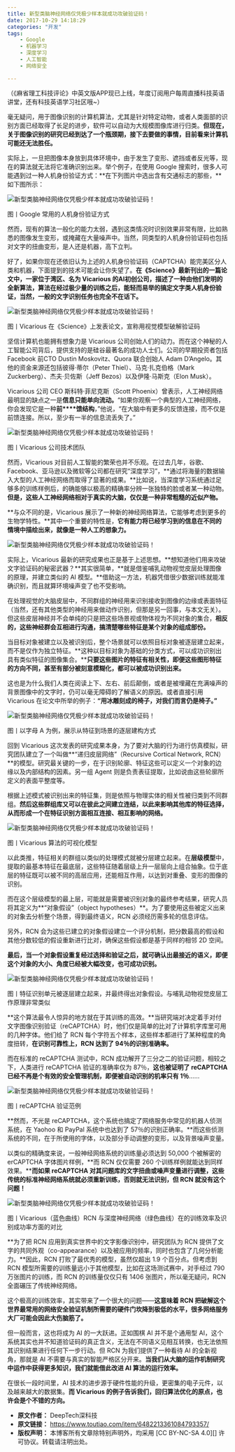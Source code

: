 ```yaml
---
title: 新型类脑神经网络仅凭极少样本就成功攻破验证码！
date: 2017-10-29 14:18:29
categories: "开发"
tags:
	- Google
	- 机器学习
	- 深度学习
	- 人工智能
	- 网络安全

---
```


（《麻省理工科技评论》中英文版APP现已上线，年度订阅用户每周直播科技英语讲堂，还有科技英语学习社区哦~）

毫无疑问，用于图像识别的计算机算法，尤其是针对特定动物，或者人类面部的识别方面已经取得了长足的进步，软件可以自动为大规模图像库进行归类。**但现在，关于图像识别的研究已经到达了一个瓶颈期，接下去要做的事情，目前看来计算机可能还无法胜任。**

实际上，一旦把图像本身放到具体环境中，由于发生了变形、遮挡或者反光等，现在的算法就无法将它准确识别出来。举个例子，在使用 Google 搜索时，很多人可能遇到过一种人机身份验证方式：**在下列图片中选出含有交通标志的那些，**如下图所示：

![新型类脑神经网络仅凭极少样本就成功攻破验证码！][UYZZ-RUVE-FQYU.jpg]

图丨Google 常用的人机身份验证方式

然而，现有的算法一般化的能力太弱，遇到这类情况时识别效果非常有限，比如熟悉的图像发生变形，或掩藏在大量噪声中。当然，同类型的人机身份验证码也包括对文字的扭曲变形，是人还是机器，高下立判。

好了，如果你现在还依旧认为上述的人机身份验证码（CAPTCHA）能完美区分人类和机器，下面提到的技术可能会让你失望了。**在《Science》最新刊出的一篇论文中，一家位于湾区、名为 Vicarious 的AI初创公司，描述了一种由他们发明的全新算法，算法在经过极少量的训练之后，能轻而易举的搞定文字类人机身份验证，当然，一般的文字识别任务也完全不在话下。**

![新型类脑神经网络仅凭极少样本就成功攻破验证码！][JUZY-J33Y-EYYE.jpg]

图丨Vicarious 在《Science》上发表论文，宣称用视觉模型破解验证码

坚信计算机也能拥有想象力是 Vicarious 公司创始人们的动力。而在这个神秘的人工智能公司背后，提供支持的是硅谷最著名的成功人士们。公司的早期投资者包括 Facebook 前CTO Dustin Moskovitz、Quora 联合创始人 Adam D’Angelo。其他的资金来源还包括彼得·蒂尔（Peter Thiel）、马克·扎克伯格（Mark Zuckerberg）、杰夫·贝佐斯（Jeff Bezos）以及伊隆·马斯克（Elon Musk）。

Vicarious 公司 CEO 斯科特·菲尼克斯（Scott Phoenix）曾表示，人工神经网络最明显的缺点之一是**信息只能单向流动。**“如果你观察一个典型的人工神经网络，你会发现它是一种**前****馈结构**，”他说，“在大脑中有更多的反馈连接，而不仅是前馈连接。所以，至少有一半的信息流丢失了。”

![新型类脑神经网络仅凭极少样本就成功攻破验证码！][BN3Y-VFMQ-IARY.jpg]

图丨Vicarious 公司技术团队

然而，Vicarious 对目前人工智能的繁荣也并不乐观。在过去几年，谷歌、Facebook、亚马逊以及微软等公司都在研究“深度学习”，**通过将海量的数据输入大型的人工神经网络而取得了显著的成果。**比如说，当深度学习系统通过足够多的训练样例后，的确能够以极高的精确率分辨一张独特的脸或者某一种动物。**但是，这些人工神经网络相对于真实的大脑，仅仅是一种非常粗糙的近似产物。**

**与众不同的是，Vicarious 展示了一种新的神经网络算法，它能够考虑到更多的生物学特性。**其中一个重要的特性是，**它有能力将已经学习到的信息在不同的情境中描绘出来，就像是一种人工的想象力。**

![新型类脑神经网络仅凭极少样本就成功攻破验证码！][EV6J-Q37N-32AY.jpg]

实际上，Vicarious 最新的研究成果也正是基于上述思想。**想知道他们用来攻破文字验证码的秘密武器？**其实很简单，**就是借鉴哺乳动物视觉皮层处理图像的原理，并建立类似的 AI 模型。**借助这一方法，机器凭借很少数据训练就能准确识别，而且就算环境噪声变了也不受影响。

在处理视觉的大脑皮层中，不同群组的神经用来识别接收到图像的边缘或表面特征（当然，还有其他类型的神经用来做动作识别，但那是另一回事，与本文无关）。但这些皮层神经并不会单纯的只是把这些场景视或物体视为不同对象的集合，**相反的，这些神经群会互相进行沟通，搞清楚哪些特征是某个对象的组成部份。**

当目标对象被建立以及被识别后，整个场景就可以依照目标对象被逐层建立起来，而不是仅作为独立特征。**这种以目标对象为基础的分类方式，可以成功识别出具有类似特征的图像集合。****只要这些图片的特征有相关性，即便这些图形特征的方向不同，甚至有部分被刻意模糊化，都可以被成功识别出来。**

这也是为什么我们人类在阅读上下、左右、前后颠倒，或者是被埋藏在充满噪声的背景图像中的文字时，仍可以毫无障碍的了解语义的原因。或者直接引用 Vicarious 在论文中所举的例子：**“用冰雕刻成的椅子，对我们而言仍是椅子。”**

![新型类脑神经网络仅凭极少样本就成功攻破验证码！][FFMI-7V7R-BRFR.jpg]

图丨以字母 A 为例，展示从特征到场景的逐层建构方式

回到 Vicarious 这次发表的研究成果本身，为了要对大脑的行为进行仿真模拟，研究团队建立了一个叫做**“递归皮层网络”（Recursive Cortical Network, RCN）**的模型。研究最关键的一步，在于识别轮廓、特征这些可以定义一个对象的边缘以及内部结构的因素。另一组 Agent 则是负责表征提取，比如说由这些轮廓所定义的表面平整度等。

根据上述模式被识别出来的特征集，则是依照与物理实体的相关性被归类到不同群组。**然后这些群组库又可以在彼此之间建立连结，以此来影响其他库的特征选择，从而形成一个在特征识别方面相互连接、相互影响的网络。**

![新型类脑神经网络仅凭极少样本就成功攻破验证码！][NJZV-UBYZ-UM6Z.jpg]

图丨Vicarious 算法的可视化模型

以此类推，特征相关的群组以类似的处理模式就被分层建立起来。在**层级模型**中，提取的最基本特征在最底层，这些特征随着层级上升一层层向上组合抽象。位于底层的特征既可以被不同的高层应用，还能相互作用，以达到对重叠、变形的图像的识别。

而在这个层级模型的最上层，可能就是需要被识别对象的最终参考结果，研究人员将其定义为**“对象假设”（object hypotheses）**。为了要使用这些被定义出来的对象去分析整个场景，得到最终语义，RCN 必须经历需多轮的信息评估。

另外，RCN 会为这些已建立的对象假设建立一个评分机制，把分数最高的假设和其他分数较低的假设重新进行比对，确保这些假设都是基于同样的相邻 2D 空间。

**最后，当一个对象假设重复经过选择和验证之后，就可确认出最接近的语义，即便这个对象的大小、角度已经被大幅改变，也可成功识别。**

![新型类脑神经网络仅凭极少样本就成功攻破验证码！][M2QR-ZEIV-IQUZ.jpg]

图丨特征识别单元被逐层建立起来，并最终得出对象假设。与哺乳动物视觉皮层工作原理非常类似

**这个算法最令人惊异的地方就在于其训练的高效。**当研究端对决定着手对付文字图像识别验证（reCAPTCHA）时，他们仅是简单的比对了计算机字库里可用的几种字体。他们给了 RCN 每个字符五个样本，这些样本都进行了某种程度的角度扭转，**在识别可靠性上，RCN 达到了 94％的识别准确率。**

而在标准的 reCAPTCHA 测试中，RCN 成功解开了三分之二的验证问题，相较之下，人类进行 reCAPTCHA 验证的准确率仅为 87％，**这也被证明了 reCAPTCHA 已经不再是个有效的安全管理机制，即便被自动识别的机率只有 1％**……

![新型类脑神经网络仅凭极少样本就成功攻破验证码！][YIVN-YJAA-2IA2.jpg]

图丨reCAPTCHA 验证范例

**然而，不光是 reCAPTCHA，这个系统也搞定了网络服务中常见的机器人侦测系统，在 Yaohoo 和 PayPal 系统中也达到了 57％的识别正确率。**而这些侦测系统的不同，在于所使用的字体，以及部分手动调整的变形，以及背景噪声变量。

以类似的精确度来说，一般神经网络系统的训练量必须达到 50,000 个被解密的 erCAPTCHA 字体图片样例，**而 RCN 仅仅需要 260 个训练样例就能达到同样效果。****而如果 reCAPTCHA 对其问题库的文字扭曲或噪声变量进行调整，这些传统的标准神经网络系统就必须重新训练，否则就无法识别，但 RCN 就没有这个问题！**

![新型类脑神经网络仅凭极少样本就成功攻破验证码！][IBJJ-YIIF-E6N3.gif]

图丨Vicarious（蓝色曲线）RCN 与深度神经网络（绿色曲线）在的训练效率及识别成功率方面的对比

**为了把 RCN 应用到真实世界中的文字影像识别中，研究团队为 RCN 提供了文字的共同外观（co-appearance）以及被应用的频率，同时也包含了几何分析能力。**因此，RCN 打败了最优秀的模型，虽然仅超出 1.9 个百分点。但考虑到 RCN 模型所需要的训练量远小于其他模型，比如在这场测试赛中，对手经过 790 万张图片的训练，而 RCN 的训练量仅仅只有 1406 张图片，所以毫无疑问，RCN 全面碾压了传统神经网络。

这个极高的训练效率，其实带来了一个很大的问题——**这意味着 RCN 把破解这个世界最常用的网络安全验证机制所需要的硬件门坎降到极低的水平，很多网络服务大厂可能会因此大伤脑筋了。**

但一般而言，这也将成为 AI 的一大跃进。正如围棋 AI 并不是个通用型 AI，这个系统其实也并不知道验证码的真正含义，无法在不同语义见相互转换，也无法依照其识别结果进行任何下一步行动。但 RCN 为我们提供了一种看待 AI 的全新视角，那就是 AI 不需要与真实的智能严格区分开来。**当我们从大脑的运作机制研究中运作中获得更多知识，我们就能借此改进 AI 算法的运行效率。**

在很长一段时间里，AI 技术的进步源于硬件性能的升级，更密集的电子元件，以及越来越大的数据集。**而 Vicarious 的例子告诉我们，回归算法优化的原点，也许会是个不错的方向。**


[UYZZ-RUVE-FQYU.jpg]: /pro/os/crawler/UYZZ-RUVE-FQYU.jpg
[JUZY-J33Y-EYYE.jpg]: /pro/os/crawler/JUZY-J33Y-EYYE.jpg
[BN3Y-VFMQ-IARY.jpg]: /pro/os/crawler/BN3Y-VFMQ-IARY.jpg
[EV6J-Q37N-32AY.jpg]: /pro/os/crawler/EV6J-Q37N-32AY.jpg
[FFMI-7V7R-BRFR.jpg]: /pro/os/crawler/FFMI-7V7R-BRFR.jpg
[NJZV-UBYZ-UM6Z.jpg]: /pro/os/crawler/NJZV-UBYZ-UM6Z.jpg
[M2QR-ZEIV-IQUZ.jpg]: /pro/os/crawler/M2QR-ZEIV-IQUZ.jpg
[YIVN-YJAA-2IA2.jpg]: /pro/os/crawler/YIVN-YJAA-2IA2.jpg
[IBJJ-YIIF-E6N3.gif]: /pro/os/crawler/IBJJ-YIIF-E6N3.gif
 *  **原文作者：** DeepTech深科技
 *  **原文链接：** https://www.toutiao.com/item/6482213361084793357/
 *  **版权声明：** 本博客所有文章除特别声明外，均采用 [CC BY-NC-SA 4.0][] 许可协议。转载请注明出处。